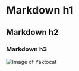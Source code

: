 # Markdown h1
## Markdown h2
### Markdown h3


![Image of Yaktocat](https://octodex.github.com/images/yaktocat.png)
